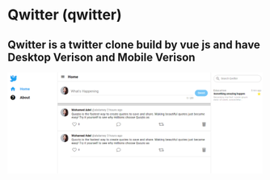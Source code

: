 # Qwitter (qwitter)


## Qwitter is a twitter clone build by vue js and have Desktop Verison and Mobile Verison

![](https://github.com/alalamyofficial/Qwitter/blob/master/images/qwitter.PNG)
